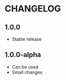 CHANGELOG
==============

1.0.0
-----------------
  * Stable release

1.0.0-alpha
-----------------
  * Can be used
  * Small changes
